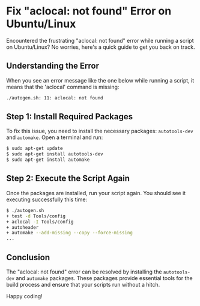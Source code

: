 # Fix "aclocal: not found" Error on Ubuntu/Linux

Encountered the frustrating "aclocal: not found" error while running a script on Ubuntu/Linux? No worries, here's a quick guide to get you back on track.

## Understanding the Error

When you see an error message like the one below while running a script, it means that the 'aclocal' command is missing:

```bash
./autogen.sh: 11: aclocal: not found
```

## Step 1: Install Required Packages

To fix this issue, you need to install the necessary packages: `autotools-dev` and `automake`. Open a terminal and run:

```bash
$ sudo apt-get update
$ sudo apt-get install autotools-dev
$ sudo apt-get install automake
```

## Step 2: Execute the Script Again

Once the packages are installed, run your script again. You should see it executing successfully this time:

```bash
$ ./autogen.sh
+ test -d Tools/config
+ aclocal -I Tools/config
+ autoheader
+ automake --add-missing --copy --force-missing
...
```

## Conclusion

The "aclocal: not found" error can be resolved by installing the `autotools-dev` and `automake` packages. These packages provide essential tools for the build process and ensure that your scripts run without a hitch.

Happy coding!